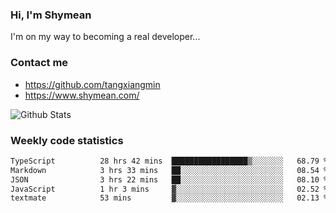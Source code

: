 ### Hi, I'm Shymean

I'm on my way to becoming a real developer...

### Contact me

- <https://github.com/tangxiangmin>
- <https://www.shymean.com/>

![Github Stats](https://github-readme-stats.vercel.app/api?username=tangxiangmin&show_icons=true&theme=dark)


###  Weekly code statistics

<!--START_SECTION:waka-->

```txt
TypeScript          28 hrs 42 mins  █████████████████▒░░░░░░░   68.79 %
Markdown            3 hrs 33 mins   ██░░░░░░░░░░░░░░░░░░░░░░░   08.54 %
JSON                3 hrs 22 mins   ██░░░░░░░░░░░░░░░░░░░░░░░   08.10 %
JavaScript          1 hr 3 mins     ▓░░░░░░░░░░░░░░░░░░░░░░░░   02.52 %
textmate            53 mins         ▓░░░░░░░░░░░░░░░░░░░░░░░░   02.13 %
```

<!--END_SECTION:waka-->